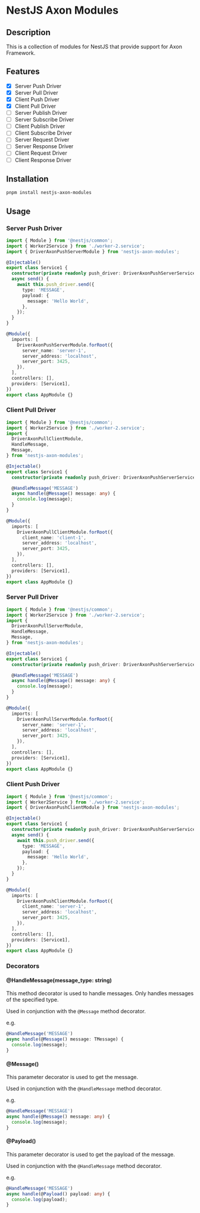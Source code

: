 # NestJS Axon Modules

## Description

This is a collection of modules for NestJS that provide support for Axon Framework.

## Features

- [x] Server Push Driver
- [x] Server Pull Driver
- [x] Client Push Driver
- [x] Client Pull Driver
- [ ] Server Publish Driver
- [ ] Server Subscribe Driver
- [ ] Client Publish Driver
- [ ] Client Subscribe Driver
- [ ] Server Request Driver
- [ ] Server Response Driver
- [ ] Client Request Driver
- [ ] Client Response Driver

## Installation

```bash
pnpm install nestjs-axon-modules
```

## Usage

### Server Push Driver

```ts
import { Module } from '@nestjs/common';
import { Worker2Service } from './worker-2.service';
import { DriverAxonPushServerModule } from 'nestjs-axon-modules';

@Injectable()
export class Service1 {
  constructor(private readonly push_driver: DriverAxonPushServerService) {}
  async send() {
    await this.push_driver.send({
      type: 'MESSAGE',
      payload: {
        message: 'Hello World',
      },
    });
  }
}

@Module({
  imports: [
    DriverAxonPushServerModule.forRoot({
      server_name: 'server-1',
      server_address: 'localhost',
      server_port: 3425,
    }),
  ],
  controllers: [],
  providers: [Service1],
})
export class AppModule {}
```

### Client Pull Driver

```ts
import { Module } from '@nestjs/common';
import { Worker2Service } from './worker-2.service';
import {
  DriverAxonPullClientModule,
  HandleMessage,
  Message,
} from 'nestjs-axon-modules';

@Injectable()
export class Service1 {
  constructor(private readonly push_driver: DriverAxonPushServerService) {}

  @HandleMessage('MESSAGE')
  async handle(@Message() message: any) {
    console.log(message);
  }
}

@Module({
  imports: [
    DriverAxonPullClientModule.forRoot({
      client_name: 'client-1',
      server_address: 'localhost',
      server_port: 3425,
    }),
  ],
  controllers: [],
  providers: [Service1],
})
export class AppModule {}
```

### Server Pull Driver

```ts
import { Module } from '@nestjs/common';
import { Worker2Service } from './worker-2.service';
import {
  DriverAxonPullServerModule,
  HandleMessage,
  Message,
} from 'nestjs-axon-modules';

@Injectable()
export class Service1 {
  constructor(private readonly push_driver: DriverAxonPushServerService) {}

  @HandleMessage('MESSAGE')
  async handle(@Message() message: any) {
    console.log(message);
  }
}

@Module({
  imports: [
    DriverAxonPullServerModule.forRoot({
      server_name: 'server-1',
      server_address: 'localhost',
      server_port: 3425,
    }),
  ],
  controllers: [],
  providers: [Service1],
})
export class AppModule {}
```

### Client Push Driver

```ts
import { Module } from '@nestjs/common';
import { Worker2Service } from './worker-2.service';
import { DriverAxonPushClientModule } from 'nestjs-axon-modules';

@Injectable()
export class Service1 {
  constructor(private readonly push_driver: DriverAxonPushServerService) {}
  async send() {
    await this.push_driver.send({
      type: 'MESSAGE',
      payload: {
        message: 'Hello World',
      },
    });
  }
}

@Module({
  imports: [
    DriverAxonPushClientModule.forRoot({
      client_name: 'server-1',
      server_address: 'localhost',
      server_port: 3425,
    }),
  ],
  controllers: [],
  providers: [Service1],
})
export class AppModule {}
```

### Decorators

#### @HandleMessage(message_type: string)

This method decorator is used to handle messages. Only handles messages of the specified type.

Used in conjunction with the `@Message` method decorator.

e.g.

```ts
@HandleMessage('MESSAGE')
async handle(@Message() message: TMessage) {
  console.log(message);
}
```

#### @Message()

This parameter decorator is used to get the message.

Used in conjunction with the `@HandleMessage` method decorator.

e.g.

```ts
@HandleMessage('MESSAGE')
async handle(@Message() message: any) {
  console.log(message);
}
```

#### @Payload()

This parameter decorator is used to get the payload of the message.

Used in conjunction with the `@HandleMessage` method decorator.

e.g.

```ts
@HandleMessage('MESSAGE')
async handle(@Payload() payload: any) {
  console.log(payload);
}
```
